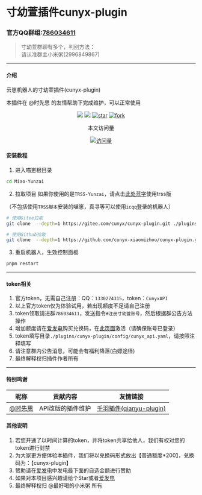 </div>
 <h1>寸幼萱插件cunyx-plugin</h1>
</div>

### 官方QQ群组:[786034611](http://qm.qq.com/cgi-bin/qm/qr?_wv=1027&k=RQmaaqjjBiZTN_w-XTYEXUaERnEwbOQ7&authKey=D1MpUlvFgxeR40I1JWm0Mb06INQOrqgyhZQdPSYy%2F465B%2BATVD2Z0O%2FioXJ%2BNfSu&noverify=0&group_code=786034611)
> 寸幼萱群聊有多个，判别方法：    
> 请认准群主小米粥(2996849867)    
---
#### 介绍
云崽机器人的寸幼萱插件(cunyx-plugin)

本插件在 @时先思 的友情帮助下完成维护，可以正常使用

<div>
<div align="center">

[![](https://img.shields.io/badge/cunyx-plugin-LightPink)](https://gitee.com/cunyx/cunyx-plugin)
[![](https://img.shields.io/badge/Author-寸幼萱-DeepSkyBlue)](https://gitee.com/cunyx)
<a href='https://gitee.com/cunyx/cunyx-plugin/stargazers'><img src='https://gitee.com/cunyx/cunyx-plugin/badge/star.svg?theme=dark' alt='star'></img></a>
<a href='https://gitee.com/cunyx/cunyx-plugin/members'><img src='https://gitee.com/cunyx/cunyx-plugin/badge/fork.svg?theme=dark' alt='fork'></img></a>

<center>本文访问量</center>

[![访问量](https://profile-counter.glitch.me/cunyx-plugin/count.svg)](https://gitee.com/cunyx/cunyx-plugin.git)

</div>
</div>

#### 安装教程

1.  进入喵崽根目录
```bash
cd Miao-Yunzai
```

2.  拉取项目
如果你使用的是`TRSS-Yunzai`，请点击[此处蓝字](http://gitee.com/cunyx/cunyx-plugin/tree/trss)使用trss版

（不包括使用`TRSS脚本`安装的喵崽，真寻等可以使用`icqq`登录的机器人）
```bash
# 使用Gitee拉取
git clone  --depth=1 https://gitee.com/cunyx/cunyx-plugin.git ./plugins/cunyx-plugin/
```
```bash
# 使用Github拉取
git clone  --depth=1 https://github.com/cunyx-xiaomizhou/cunyx-plugin.git ./plugins/cunyx-plugin/
```

3.  重启机器人，生效控制面板
```bash
pnpm restart
```
---

#### token相关
1.   官方token，无需自己注册：QQ：`1330274315`，token：`CunyxAPI`
2.   以上官方token仅为体验试用，若出现额度不足请自己注册
3.   token领取请进群`786034611`，发送指令`#注册寸幼萱账号`，然后根据群公告方法操作
4.   增加额度请在[爱发电](https://afdian.net/a/woxmz)购买兑换码，在[此页面](https://api.cunyx.cn/mine/cdkey)激活（请确保账号已登录）
5.   token填写目录`./plugins/cunyx-plugin/config/cunyx_api.yaml`，请按照注释填写
6.   请注意群内公告消息，可能会有福利降落(白嫖途径)
7.   最终解释权归插件作者所有

---

####  特别鸣谢
|昵称|贡献内容|友情链接|
|---------|------------------|----------|
|[ @时先思 ](https://gitee.com/think-first-sxs)|API改版的插件维护|[千羽插件(qianyu-plugin)](https://gitee.com/think-first-sxs/reset-qianyu-plugin)|


#### 其他说明
1.   若您开通了以时间计算的token，并将token共享给他人，我们有权对您的token进行封禁
2.   为大家更方便体验本插件，我们将以兑换码形式放出【普通额度*200】，兑换码为：【cunyx-plugin】
3.   赞助请在[爱发电](https://afdian.net/a/woxmz)中发电最下面的自选金额进行赞助
4.   如果对本项目感兴趣请给个Star或者[爱发电](https://afdian.net/a/woxmz)
5.   最终解释权归  @最好喝的小米粥 所有